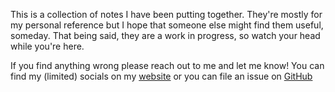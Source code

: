 This is a collection of notes I have been putting together.
They're mostly for my personal reference but I hope that someone else might find them useful, someday. That being said, they are a work in progress, so watch your head while you're here.

If you find anything wrong please reach out to me and let me know! 
You can find my (limited) socials on my [website](http://ericdweise.com) or you can file an issue on [GitHub](https://github.com/ericdweise/notes)
